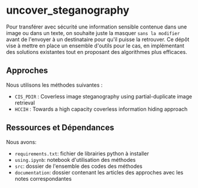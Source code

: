 # uncover_steganography

Pour transférer avec sécurité une information sensible contenue dans une image ou dans un texte, on souhaite juste la masquer `sans la modifier` avant de l'envoyer à un destinataire pour qu'il puisse la retrouver.
Ce dépôt vise à mettre en place un ensemble d'outils pour le cas, en implémentant des solutions  existantes tout en proposant des algorithmes plus efficaces.

## Approches

Nous utilisons les méthodes suivantes :

- `CIS_PDIR` : Coverless image steganography using partial-duplicate image retrieval
- `HCCIH` : Towards a high capacity coverless information hiding approach

## Ressources et Dépendances

Nous avons:

- `requirements.txt`: fichier de librairies python à installer
- `using.ipynb`: notebook d'utilisation des méthodes
- `src`: dossier de l'ensemble des codes des méthodes
- `documentation`: dossier contenant les articles des approches avec les notes correspondantes
